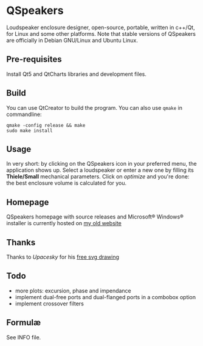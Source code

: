 # QSpeakers
Loudspeaker enclosure designer, open-source, portable, written in c++/Qt, for Linux and some other platforms.
Note that stable versions of QSpeakers are officially in Debian GNU/Linux and Ubuntu Linux.

## Pre-requisites
Install Qt5 and QtCharts libraries and development files.

## Build
You can use QtCreator to build the program. You can also use `qmake` in commandline:
```
qmake -config release && make
sudo make install
```

## Usage
In very short: by clicking on the QSpeakers icon in your preferred menu, the application shows up. Select a loudspeaker or enter a new one by filling its **Thiele/Small** mechanical parameters. Click on *optimize* and you're done: the best enclosure volume is calculated for you.

## Homepage
QSpeakers homepage with source releases and Microsoft® Windows® installer is currently hosted on [my old website](http://brouits.free.fr/qspeakers/)

## Thanks
Thanks to *Upacesky* for his [free svg drawing](https://openclipart.org/detail/202508/studio-monitoring-loudspeaker)

## Todo
- more plots: excursion, phase and impendance
- implement dual-free ports and dual-flanged ports in a combobox option
- implement crossover filters

## Formulæ
See INFO file.
